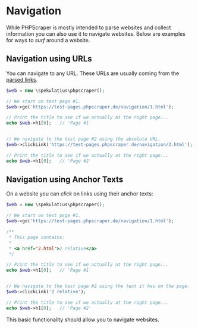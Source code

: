 # Navigation

While PHPScraper is mostly intended to parse websites and collect information you can also use it to navigate websites. Below are examples for ways to *surf* around a website.


## Navigation using URLs

You can navigate to any URL. These URLs are usually coming from the [parsed links](/examples/scrape-links).

```PHP
$web = new \spekulatius\phpscraper();

// We start on test page #1.
$web->go('https://test-pages.phpscraper.de/navigation/1.html');

// Print the title to see if we actually at the right page...
echo $web->h1[0];   // 'Page #1'


// We navigate to the test page #2 using the absolute URL.
$web->clickLink('https://test-pages.phpscraper.de/navigation/2.html');

// Print the title to see if we actually at the right page...
echo $web->h1[0];   // 'Page #2'
```


## Navigation using Anchor Texts

On a website you can *click* on links using their anchor texts:

```PHP
$web = new \spekulatius\phpscraper();

// We start on test page #1.
$web->go('https://test-pages.phpscraper.de/navigation/1.html');

/**
 * This page contains:
 *
 * <a href="2.html">2 relative</a>
 */

// Print the title to see if we actually at the right page...
echo $web->h1[0];   // 'Page #1'


// We navigate to the test page #2 using the text it has on the page.
$web->clickLink('2 relative');

// Print the title to see if we actually at the right page...
echo $web->h1[0];   // 'Page #2'
```

This basic functionality should allow you to navigate websites.
